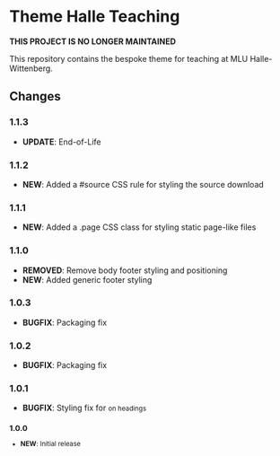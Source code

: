 # Theme Halle Teaching

**THIS PROJECT IS NO LONGER MAINTAINED**

This repository contains the bespoke theme for teaching at MLU Halle-Wittenberg.

## Changes

### 1.1.3

* **UPDATE**: End-of-Life

### 1.1.2

* **NEW**: Added a #source CSS rule for styling the source download

### 1.1.1

* **NEW**: Added a .page CSS class for styling static page-like files

### 1.1.0

* **REMOVED**: Remove body footer styling and positioning
* **NEW**: Added generic footer styling

### 1.0.3

* **BUGFIX**: Packaging fix

### 1.0.2

* **BUGFIX**: Packaging fix

### 1.0.1

* **BUGFIX**: Styling fix for <small> on headings

### 1.0.0

* **NEW**: Initial release
